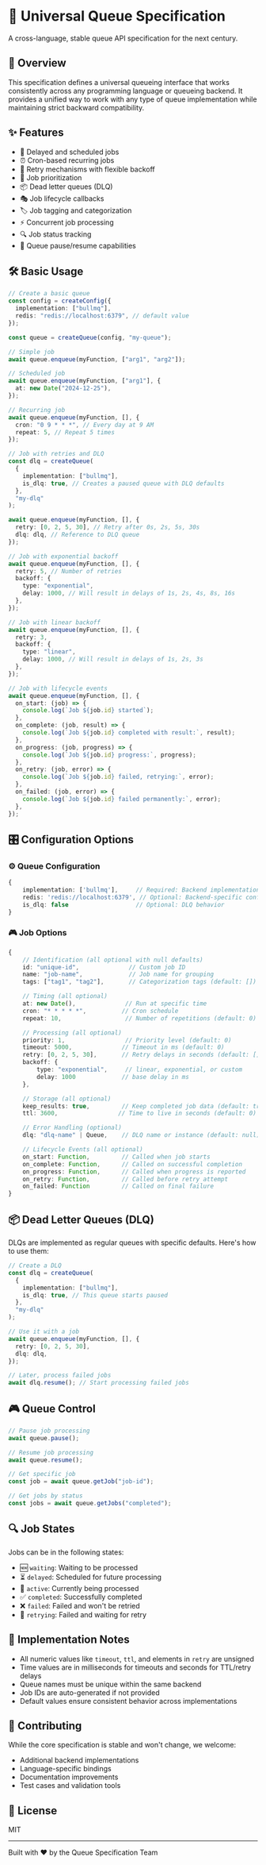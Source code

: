 # 🚀 Universal Queue Specification

A cross-language, stable queue API specification for the next century.

## 🎯 Overview

This specification defines a universal queueing interface that works consistently across any programming language or queueing backend. It provides a unified way to work with any type of queue implementation while maintaining strict backward compatibility.

## ✨ Features

- 🔄 Delayed and scheduled jobs
- ⏰ Cron-based recurring jobs
- 🔁 Retry mechanisms with flexible backoff
- 🎯 Job prioritization
- 📦 Dead letter queues (DLQ)
- 🎭 Job lifecycle callbacks
- 🏷️ Job tagging and categorization
- ⚡ Concurrent job processing
- 🔍 Job status tracking
- 🛑 Queue pause/resume capabilities

## 🛠️ Basic Usage

```typescript
// Create a basic queue
const config = createConfig({
  implementation: ["bullmq"],
  redis: "redis://localhost:6379", // default value
});

const queue = createQueue(config, "my-queue");

// Simple job
await queue.enqueue(myFunction, ["arg1", "arg2"]);

// Scheduled job
await queue.enqueue(myFunction, ["arg1"], {
  at: new Date("2024-12-25"),
});

// Recurring job
await queue.enqueue(myFunction, [], {
  cron: "0 9 * * *", // Every day at 9 AM
  repeat: 5, // Repeat 5 times
});

// Job with retries and DLQ
const dlq = createQueue(
  {
    implementation: ["bullmq"],
    is_dlq: true, // Creates a paused queue with DLQ defaults
  },
  "my-dlq"
);

await queue.enqueue(myFunction, [], {
  retry: [0, 2, 5, 30], // Retry after 0s, 2s, 5s, 30s
  dlq: dlq, // Reference to DLQ queue
});

// Job with exponential backoff
await queue.enqueue(myFunction, [], {
  retry: 5, // Number of retries
  backoff: {
    type: "exponential",
    delay: 1000, // Will result in delays of 1s, 2s, 4s, 8s, 16s
  },
});

// Job with linear backoff
await queue.enqueue(myFunction, [], {
  retry: 3,
  backoff: {
    type: "linear",
    delay: 1000, // Will result in delays of 1s, 2s, 3s
  },
});

// Job with lifecycle events
await queue.enqueue(myFunction, [], {
  on_start: (job) => {
    console.log(`Job ${job.id} started`);
  },
  on_complete: (job, result) => {
    console.log(`Job ${job.id} completed with result:`, result);
  },
  on_progress: (job, progress) => {
    console.log(`Job ${job.id} progress:`, progress);
  },
  on_retry: (job, error) => {
    console.log(`Job ${job.id} failed, retrying:`, error);
  },
  on_failed: (job, error) => {
    console.log(`Job ${job.id} failed permanently:`, error);
  },
});
```

## 🎛️ Configuration Options

### ⚙️ Queue Configuration

```typescript
{
    implementation: ['bullmq'],     // Required: Backend implementation
    redis: 'redis://localhost:6379', // Optional: Backend-specific config
    is_dlq: false                   // Optional: DLQ behavior
}
```

### 🎮 Job Options

```typescript
{
    // Identification (all optional with null defaults)
    id: "unique-id",              // Custom job ID
    name: "job-name",             // Job name for grouping
    tags: ["tag1", "tag2"],       // Categorization tags (default: [])

    // Timing (all optional)
    at: new Date(),              // Run at specific time
    cron: "* * * * *",          // Cron schedule
    repeat: 10,                  // Number of repetitions (default: 0)

    // Processing (all optional)
    priority: 1,                 // Priority level (default: 0)
    timeout: 5000,              // Timeout in ms (default: 0)
    retry: [0, 2, 5, 30],       // Retry delays in seconds (default: [])
    backoff: {
        type: "exponential",     // linear, exponential, or custom
        delay: 1000             // base delay in ms
    },

    // Storage (all optional)
    keep_results: true,         // Keep completed job data (default: true)
    ttl: 3600,                 // Time to live in seconds (default: 0)

    // Error Handling (optional)
    dlq: "dlq-name" | Queue,    // DLQ name or instance (default: null)

    // Lifecycle Events (all optional)
    on_start: Function,         // Called when job starts
    on_complete: Function,      // Called on successful completion
    on_progress: Function,      // Called when progress is reported
    on_retry: Function,         // Called before retry attempt
    on_failed: Function         // Called on final failure
}
```

## 📦 Dead Letter Queues (DLQ)

DLQs are implemented as regular queues with specific defaults. Here's how to use them:

```typescript
// Create a DLQ
const dlq = createQueue(
  {
    implementation: ["bullmq"],
    is_dlq: true, // This queue starts paused
  },
  "my-dlq"
);

// Use it with a job
await queue.enqueue(myFunction, [], {
  retry: [0, 2, 5, 30],
  dlq: dlq,
});

// Later, process failed jobs
await dlq.resume(); // Start processing failed jobs
```

## 🎮 Queue Control

```typescript
// Pause job processing
await queue.pause();

// Resume job processing
await queue.resume();

// Get specific job
const job = await queue.getJob("job-id");

// Get jobs by status
const jobs = await queue.getJobs("completed");
```

## 🔍 Job States

Jobs can be in the following states:

- 🆕 `waiting`: Waiting to be processed
- ⏳ `delayed`: Scheduled for future processing
- 🏃 `active`: Currently being processed
- ✅ `completed`: Successfully completed
- ❌ `failed`: Failed and won't be retried
- 🔄 `retrying`: Failed and waiting for retry

## 🎯 Implementation Notes

- All numeric values like `timeout`, `ttl`, and elements in `retry` are unsigned
- Time values are in milliseconds for timeouts and seconds for TTL/retry delays
- Queue names must be unique within the same backend
- Job IDs are auto-generated if not provided
- Default values ensure consistent behavior across implementations

## 🤝 Contributing

While the core specification is stable and won't change, we welcome:

- Additional backend implementations
- Language-specific bindings
- Documentation improvements
- Test cases and validation tools

## 📜 License

MIT

---

Built with ❤️ by the Queue Specification Team
